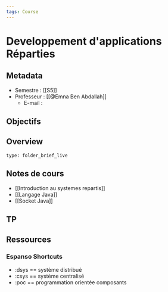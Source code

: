 ```yaml
---
tags: Course
---
```


# Developpement d'applications Réparties 
## Metadata 
* Semestre : [[S5]]
* Professeur : [[@Emna Ben Abdallah]]
	* E-mail : 

## Objectifs 
## Overview
 
```ccard
type: folder_brief_live
```
 
## Notes de cours
* [[Introduction au systemes repartis]]
* [[Langage Java]]
* [[Socket Java]]
## TP
## Ressources 
### Espanso Shortcuts 
* :dsys == système distribué
* :csys == système centralisé
* :poc == programmation orientée composants